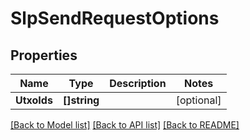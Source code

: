 # SlpSendRequestOptions

## Properties

Name | Type | Description | Notes
------------ | ------------- | ------------- | -------------
**UtxoIds** | **[]string** |  | [optional] 

[[Back to Model list]](../README.md#documentation-for-models) [[Back to API list]](../README.md#documentation-for-api-endpoints) [[Back to README]](../README.md)


